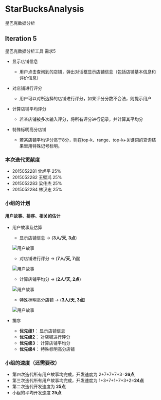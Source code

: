 # StarBucksAnalysis
星巴克数据分析

## Iteration 5
星巴克数据分析工具 需求5

- 显示店铺信息
    + 用户点击查询到的店铺，弹出对话框显示店铺信息（包括店铺基本信息和评价信息）
    
- 对店铺进行评分
    + 用户可以对所选择的店铺进行评分，如果评分分数不合法，则提示用户
    
- 计算店铺平均评分
    + 若某店铺被多次输入评分，将所有评分进行记录，并计算其平均分
    
- 特殊标明高分店铺
    + 若某店铺平均评分高于8分，则在top-k、range、top-k+关键词的查询结果里用特殊记号标明。
    

### 本次迭代贡献度

- 2015052281 曾旭平 25%
- 2015052282 王壁鸿 25%
- 2015052283 梁伟杰 25%
- 2015052284 林汉忠 25%

### 小组的计划

#### 用户故事、排序、相关的估计
- 用户故事及估算

    + 显示店铺信息 -> (**3人/天, 3点**)

    ![用户故事](README_IMG/iter5_story1.png)
    
    + 对店铺进行评分 -> (**7人/天, 7点**)

    ![用户故事](README_IMG/iter5_story2.png)
    
    + 计算店铺平均分 -> (**2人/天, 2点**)

    ![用户故事](README_IMG/iter5_story3.png)
    
    + 特殊标明高分店铺 -> (**3人/天, 3点**)

    ![用户故事](README_IMG/iter5_story4.png)
  
    
 - 排序
    + **优先级1**： 显示店铺信息
    + **优先级2**： 对店铺进行评分
    + **优先级3**： 计算店铺平均分
    + **优先级4**： 特殊标明高分店铺
    
    
 ### 小组的速度（还需要改）

- 第四次迭代所有用户故事均完成，开发速度为 2+7+7+7+3=**26点**
- 第三次迭代所有用户故事均完成，开发速度为 1+3+7+1+7+3+2=**24点**
- 第二次迭代开发速度为 **25点**
- 小组的平均开发速度 **25点**

